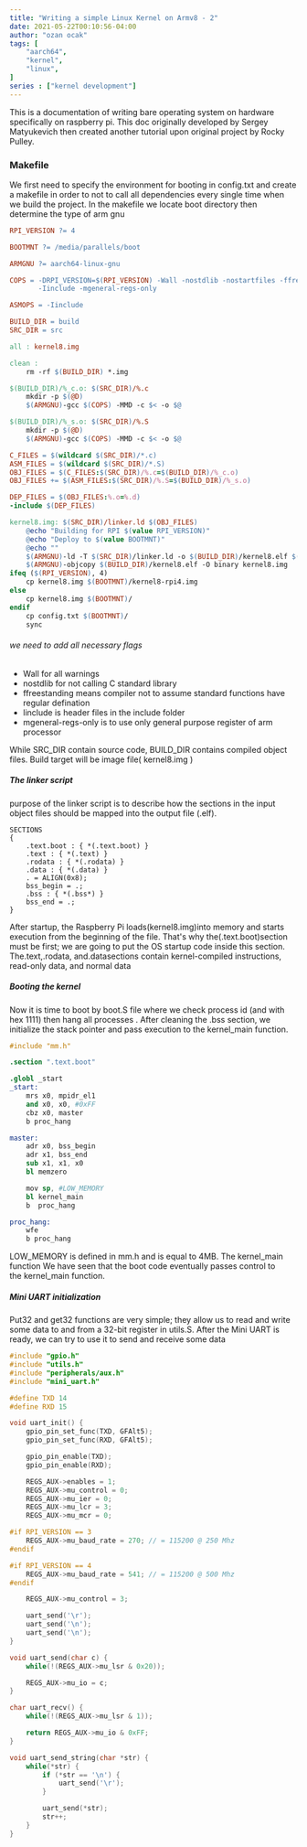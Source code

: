 ```yaml
---
title: "Writing a simple Linux Kernel on Armv8 - 2"
date: 2021-05-22T00:10:56-04:00
author: "ozan ocak"
tags: [
    "aarch64",
    "kernel",
    "linux",
]
series : ["kernel development"]
---
```


This is a documentation of writing bare operating system on hardware specifically on raspberry pi. This doc originally developed by Sergey Matyukevich then created another tutorial upon original project by Rocky Pulley.

<h3>Makefile</h3> 
We first need to specify the environment for booting in config.txt and create a makefile in order to not to call all dependencies every single time when we build the project. In the makefile we locate boot directory then determine the type of arm gnu

``` Makefile
RPI_VERSION ?= 4

BOOTMNT ?= /media/parallels/boot

ARMGNU ?= aarch64-linux-gnu

COPS = -DRPI_VERSION=$(RPI_VERSION) -Wall -nostdlib -nostartfiles -ffreestanding \
	   -Iinclude -mgeneral-regs-only

ASMOPS = -Iinclude

BUILD_DIR = build
SRC_DIR = src

all : kernel8.img

clean :
	rm -rf $(BUILD_DIR) *.img 

$(BUILD_DIR)/%_c.o: $(SRC_DIR)/%.c
	mkdir -p $(@D)
	$(ARMGNU)-gcc $(COPS) -MMD -c $< -o $@

$(BUILD_DIR)/%_s.o: $(SRC_DIR)/%.S
	mkdir -p $(@D)
	$(ARMGNU)-gcc $(COPS) -MMD -c $< -o $@

C_FILES = $(wildcard $(SRC_DIR)/*.c)
ASM_FILES = $(wildcard $(SRC_DIR)/*.S)
OBJ_FILES = $(C_FILES:$(SRC_DIR)/%.c=$(BUILD_DIR)/%_c.o)
OBJ_FILES += $(ASM_FILES:$(SRC_DIR)/%.S=$(BUILD_DIR)/%_s.o)

DEP_FILES = $(OBJ_FILES:%.o=%.d)
-include $(DEP_FILES)

kernel8.img: $(SRC_DIR)/linker.ld $(OBJ_FILES)
	@echo "Building for RPI $(value RPI_VERSION)"
	@echo "Deploy to $(value BOOTMNT)"
	@echo ""
	$(ARMGNU)-ld -T $(SRC_DIR)/linker.ld -o $(BUILD_DIR)/kernel8.elf $(OBJ_FILES)
	$(ARMGNU)-objcopy $(BUILD_DIR)/kernel8.elf -O binary kernel8.img
ifeq ($(RPI_VERSION), 4)
	cp kernel8.img $(BOOTMNT)/kernel8-rpi4.img
else
	cp kernel8.img $(BOOTMNT)/
endif
	cp config.txt $(BOOTMNT)/
	sync
```

###### we need to add all necessary flags
* Wall for all warnings
* nostdlib for not  calling  C standard library
* ffreestanding means compiler not to assume standard functions have regular defination
* linclude is header files in the include folder
* mgeneral-regs-only is to use only general purpose register of arm processor

While SRC_DIR contain source code, BUILD_DIR contains compiled object files. Build target will be image file( kernel8.img )

<h5>The linker script</h5>
purpose of the linker script is to describe how the sections in the input object files should be mapped into the output file (.elf).

```linker.ld
SECTIONS
{
    .text.boot : { *(.text.boot) }
    .text : { *(.text) }
    .rodata : { *(.rodata) }
    .data : { *(.data) }
    . = ALIGN(0x8);
    bss_begin = .;
    .bss : { *(.bss*) }
    bss_end = .;
}
```
After startup, the Raspberry Pi loads(kernel8.img)into memory and starts execution from the beginning of the file. That's why the(.text.boot)section must be first; we are going to put the OS startup code inside this section. The.text,.rodata, and.datasections contain kernel-compiled instructions, read-only data, and normal data

<h5>Booting the kernel</h5>
Now it is time to boot by boot.S file where we check process id (and with hex 1111)  then hang all processes . After cleaning the .bss section, we initialize the stack pointer and pass execution to the kernel_main function. 

```boot.S
#include "mm.h"

.section ".text.boot"

.globl _start
_start:
    mrs x0, mpidr_el1
    and x0, x0, #0xFF
    cbz x0, master
    b proc_hang

master:
    adr x0, bss_begin
    adr x1, bss_end
    sub x1, x1, x0
    bl memzero

    mov sp, #LOW_MEMORY
    bl kernel_main
    b  proc_hang

proc_hang:
    wfe
    b proc_hang
```

LOW_MEMORY is defined in mm.h and is equal to 4MB.
The kernel_main function
We have seen that the boot code eventually passes control to the kernel_main function.

<h5>Mini UART initialization</h5>

Put32 and get32  functions are very simple; they allow us to read and write some data to and from a 32-bit register in utils.S. After the Mini UART is ready, we can try to use it to send and receive some data

```mini_uart.c
#include "gpio.h"
#include "utils.h"
#include "peripherals/aux.h"
#include "mini_uart.h"

#define TXD 14
#define RXD 15

void uart_init() {
    gpio_pin_set_func(TXD, GFAlt5);
    gpio_pin_set_func(RXD, GFAlt5);

    gpio_pin_enable(TXD);
    gpio_pin_enable(RXD);

    REGS_AUX->enables = 1;
    REGS_AUX->mu_control = 0;
    REGS_AUX->mu_ier = 0;
    REGS_AUX->mu_lcr = 3;
    REGS_AUX->mu_mcr = 0;

#if RPI_VERSION == 3
    REGS_AUX->mu_baud_rate = 270; // = 115200 @ 250 Mhz
#endif

#if RPI_VERSION == 4
    REGS_AUX->mu_baud_rate = 541; // = 115200 @ 500 Mhz
#endif

    REGS_AUX->mu_control = 3;

    uart_send('\r');
    uart_send('\n');
    uart_send('\n');
}

void uart_send(char c) {
    while(!(REGS_AUX->mu_lsr & 0x20));

    REGS_AUX->mu_io = c;
}

char uart_recv() {
    while(!(REGS_AUX->mu_lsr & 1));

    return REGS_AUX->mu_io & 0xFF;
}

void uart_send_string(char *str) {
    while(*str) {
        if (*str == '\n') {
            uart_send('\r');
        }

        uart_send(*str);
        str++;
    }
}
```













